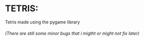 # TETRIS:
Tetris made using the pygame library
###### (There are still some minor bugs that i migtht or might not fix later)
